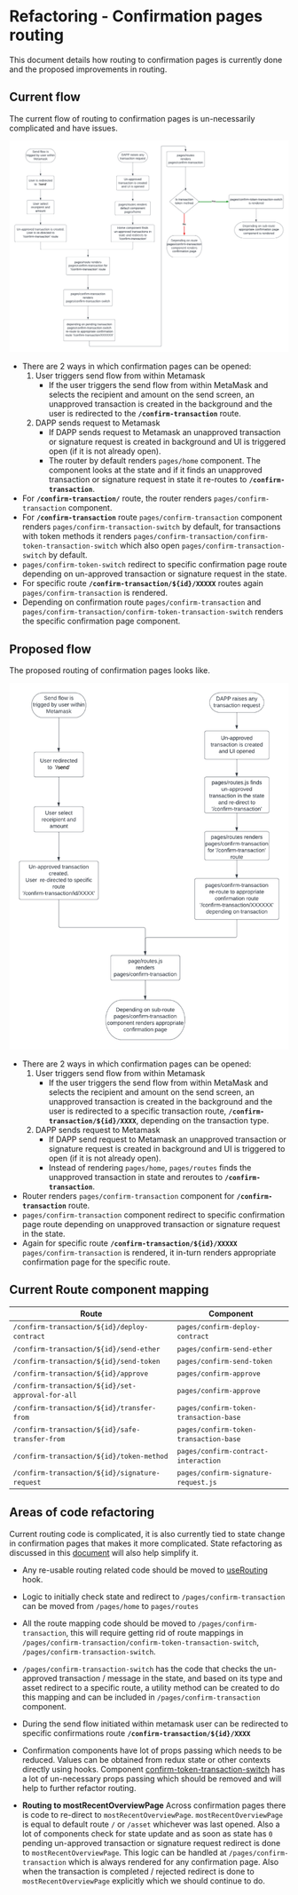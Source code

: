 # Refactoring - Confirmation pages routing

This document details how routing to confirmation pages is currently done and the proposed improvements in routing.

## Current flow

The current flow of routing to confirmation pages is un-necessarily complicated and have issues.

![Confirmation Pages Routing - Current](https://raw.githubusercontent.com/MetaMask/metamask-extension/main/docs/confirmation-refactoring/confirmation-pages-routing/current.png)

- There are 2 ways in which confirmation pages can be opened:
  1. User triggers send flow from within Metamask
     - If the user triggers the send flow from within MetaMask and selects the recipient and amount on the send screen, an unapproved transaction is created in the background and the user is redirected to the **`/confirm-transaction`** route.
  2. DAPP sends request to Metamask
     - If DAPP sends request to Metamask an unapproved transaction or signature request is created in background and UI is triggered open (if it is not already open).
     - The router by default renders `pages/home` component. The component looks at the state and if it finds an unapproved transaction or signature request in state it re-routes to **`/confirm-transaction`**.
- For **`/confirm-transaction/`** route, the router renders `pages/confirm-transaction` component.
- For **`/confirm-transaction`** route `pages/confirm-transaction` component renders `pages/confirm-transaction-switch` by default, for transactions with token methods it renders `pages/confirm-transaction/confirm-token-transaction-switch` which also open `pages/confirm-transaction-switch` by default.
- `pages/confirm-token-switch` redirect to specific confirmation page route depending on un-approved transaction or signature request in the state.
- For specific route **`/confirm-transaction/${id}/XXXXX`** routes again `pages/confirm-transaction` is rendered.
- Depending on confirmation route `pages/confirm-transaction` and `pages/confirm-transaction/confirm-token-transaction-switch` renders the specific confirmation page component.

## Proposed flow

The proposed routing of confirmation pages looks like.

![Confirmation Pages Routing - Proposed](https://raw.githubusercontent.com/MetaMask/metamask-extension/main/docs/confirmation-refactoring/confirmation-pages-routing/proposed.png)

- There are 2 ways in which confirmation pages can be opened:
  1. User triggers send flow from within Metamask
     - If the user triggers the send flow from within MetaMask and selects the recipient and amount on the send screen, an unapproved transaction is created in the background and the user is redirected to a specific transaction route, **`/confirm-transaction/${id}/XXXX`**, depending on the transaction type.
  2. DAPP sends request to Metamask
     - If DAPP send request to Metamask an unapproved transaction or signature request is created in background and UI is triggered to open (if it is not already open).
     - Instead of rendering `pages/home`, `pages/routes` finds the unapproved transaction in state and reroutes to **`/confirm-transaction`**.
- Router renders `pages/confirm-transaction` component for **`/confirm-transaction`** route.
- `pages/confirm-transaction` component redirect to specific confirmation page route depending on unapproved transaction or signature request in the state.
- Again for specific route **`/confirm-transaction/${id}/XXXXX`** `pages/confirm-transaction` is rendered, it in-turn renders appropriate confirmation page for the specific route.

## Current Route component mapping

| Route                                             | Component                              |
| ------------------------------------------------- | -------------------------------------- |
| `/confirm-transaction/${id}/deploy-contract`      | `pages/confirm-deploy-contract`        |
| `/confirm-transaction/${id}/send-ether`           | `pages/confirm-send-ether`             |
| `/confirm-transaction/${id}/send-token`           | `pages/confirm-send-token`             |
| `/confirm-transaction/${id}/approve`              | `pages/confirm-approve`                |
| `/confirm-transaction/${id}/set-approval-for-all` | `pages/confirm-approve`                |
| `/confirm-transaction/${id}/transfer-from`        | `pages/confirm-token-transaction-base` |
| `/confirm-transaction/${id}/safe-transfer-from`   | `pages/confirm-token-transaction-base` |
| `/confirm-transaction/${id}/token-method`         | `pages/confirm-contract-interaction`   |
| `/confirm-transaction/${id}/signature-request`    | `pages/confirm-signature-request.js`   |

## Areas of code refactoring

Current routing code is complicated, it is also currently tied to state change in confirmation pages that makes it more complicated. State refactoring as discussed in this [document](https://github.com/MetaMask/metamask-extension/tree/main/docs/confirmation-refactoring/confirmation-state-management) will also help simplify it.

- Any re-usable routing related code should be moved to [useRouting](https://github.com/MetaMask/metamask-extension/blob/main/ui/hooks/useRouting.js) hook.
- Logic to initially check state and redirect to `/pages/confirm-transaction` can be moved from `/pages/home` to `pages/routes`
- All the route mapping code should be moved to `/pages/confirm-transaction`, this will require getting rid of route mappings in `/pages/confirm-transaction/confirm-token-transaction-switch`, `/pages/confirm-transaction-switch`.
- `/pages/confirm-transaction-switch` has the code that checks the un-approved transaction / message in the state, and based on its type and asset redirect to a specific route, a utility method can be created to do this mapping and can be included in `/pages/confirm-transaction` component.
- During the send flow initiated within metamask user can be redirected to specific confirmations route **`/confirm-transaction/${id}/XXXX`**
- Confirmation components have lot of props passing which needs to be reduced. Values can be obtained from redux state or other contexts directly using hooks. Component [confirm-token-transaction-switch](https://github.com/MetaMask/metamask-extension/blob/main/ui/pages/confirm-transaction/confirm-token-transaction-switch.js) has a lot of un-necessary props passing which should be removed and will help to further refactor routing.

- **Routing to mostRecentOverviewPage**
  Across confirmation pages there is code to re-direct to `mostRecentOverviewPage`. `mostRecentOverviewPage` is equal to default route `/` or `/asset` whichever was last opened.
  Also a lot of components check for state update and as soon as state has `0` pending un-approved transaction or signature request redirect is done to `mostRecentOverviewPage`. This logic can be handled at `/pages/confirm-transaction` which is always rendered for any confirmation page.
  Also when the transaction is completed / rejected redirect is done to `mostRecentOverviewPage` explicitly which we should continue to do.
